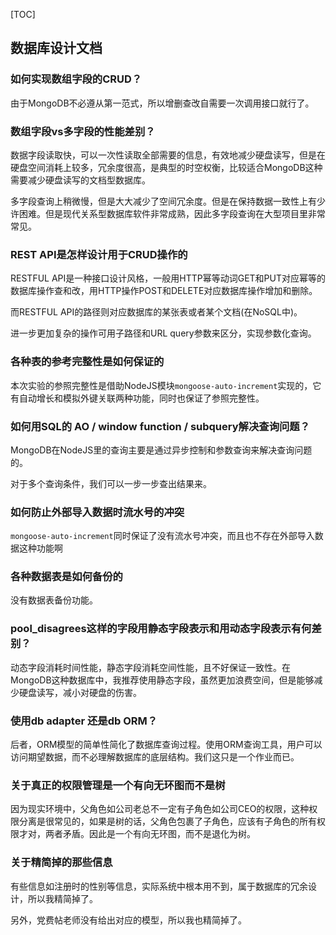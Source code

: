 [TOC]

## 数据库设计文档

### 如何实现数组字段的CRUD？

由于MongoDB不必遵从第一范式，所以增删查改自需要一次调用接口就行了。

### 数组字段vs多字段的性能差别？

数据字段读取快，可以一次性读取全部需要的信息，有效地减少硬盘读写，但是在硬盘空间消耗上较多，冗余度很高，是典型的时空权衡，比较适合MongoDB这种需要减少硬盘读写的文档型数据库。

多字段查询上稍微慢，但是大大减少了空间冗余度。但是在保持数据一致性上有少许困难。但是现代关系型数据库软件非常成熟，因此多字段查询在大型项目里非常常见。

### REST API是怎样设计用于CRUD操作的

RESTFUL API是一种接口设计风格，一般用HTTP幂等动词GET和PUT对应幂等的数据库操作查和改，用HTTP操作POST和DELETE对应数据库操作增加和删除。

而RESTFUL API的路径则对应数据库的某张表或者某个文档(在NoSQL中)。

进一步更加复杂的操作可用子路径和URL query参数来区分，实现参数化查询。

### 各种表的参考完整性是如何保证的

本次实验的参照完整性是借助NodeJS模块`mongoose-auto-increment`实现的，它有自动增长和模拟外键关联两种功能，同时也保证了参照完整性。

### 如何用SQL的 AO / window function / subquery解决查询问题？

MongoDB在NodeJS里的查询主要是通过异步控制和参数查询来解决查询问题的。

对于多个查询条件，我们可以一步一步查出结果来。

### 如何防止外部导入数据时流水号的冲突

`mongoose-auto-increment`同时保证了没有流水号冲突，而且也不存在外部导入数据这种功能啊

### 各种数据表是如何备份的

没有数据表备份功能。

### pool_disagrees这样的字段用静态字段表示和用动态字段表示有何差别？

动态字段消耗时间性能，静态字段消耗空间性能，且不好保证一致性。在MongoDB这种数据库中，我推荐使用静态字段，虽然更加浪费空间，但是能够减少硬盘读写，减小对硬盘的伤害。

### 使用db adapter 还是db ORM？

后者，ORM模型的简单性简化了数据库查询过程。使用ORM查询工具，用户可以访问期望数据，而不必理解数据库的底层结构。我们这只是一个作业而已。

### 关于真正的权限管理是一个有向无环图而不是树

因为现实环境中，父角色如公司老总不一定有子角色如公司CEO的权限，这种权限分离是很常见的，如果是树的话，父角色包裹了子角色，应该有子角色的所有权限才对，两者矛盾。因此是一个有向无环图，而不是退化为树。

### 关于精简掉的那些信息

有些信息如注册时的性别等信息，实际系统中根本用不到，属于数据库的冗余设计，所以我精简掉了。

另外，党费帖老师没有给出对应的模型，所以我也精简掉了。